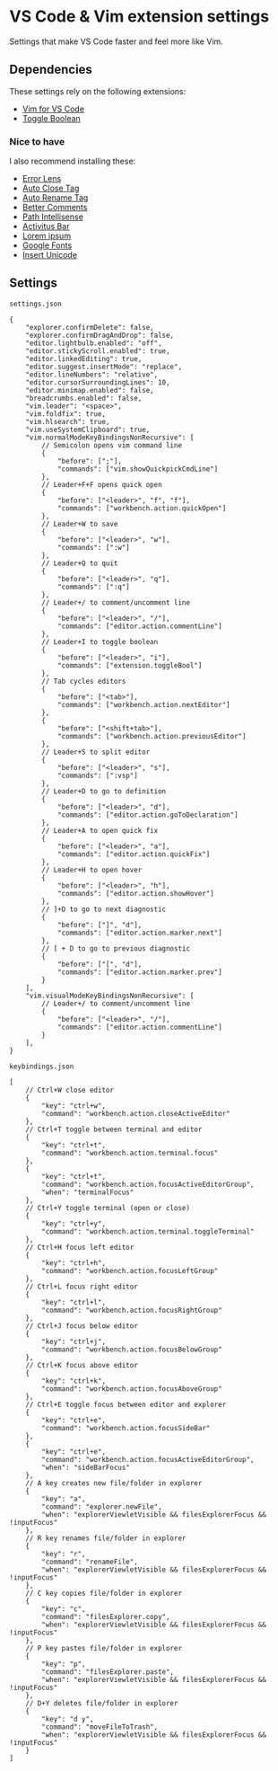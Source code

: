# VS Code & Vim extension settings

Settings that make VS Code faster and feel more like Vim.

## Dependencies

These settings rely on the following extensions:

- [Vim for VS Code](aka.ms/vscodevim)
- [Toggle Boolean](https://marketplace.visualstudio.com/items?itemName=silesky.toggle-boolean)

### Nice to have

I also recommend installing these:

- [Error Lens](https://marketplace.visualstudio.com/items?itemName=usernamehw.errorlens)
- [Auto Close Tag](https://marketplace.visualstudio.com/items?itemName=formulahendry.auto-close-tag)
- [Auto Rename Tag](https://marketplace.visualstudio.com/items?itemName=formulahendry.auto-rename-tag)
- [Better Comments](https://marketplace.visualstudio.com/items?itemName=aaron-bond.better-comments)
- [Path Intellisense](https://marketplace.visualstudio.com/items?itemName=christian-kohler.path-intellisense)
- [Activitus Bar](https://marketplace.visualstudio.com/items?itemName=Gruntfuggly.activitusbar)
- [Lorem ipsum](https://marketplace.visualstudio.com/items?itemName=Tyriar.lorem-ipsum)
- [Google Fonts](https://marketplace.visualstudio.com/items?itemName=lior-chamla.google-fonts)
- [Insert Unicode](https://marketplace.visualstudio.com/items?itemName=brunnerh.insert-unicode)

## Settings

`settings.json`

```json5
{
	"explorer.confirmDelete": false,
	"explorer.confirmDragAndDrop": false,
	"editor.lightbulb.enabled": "off",
	"editor.stickyScroll.enabled": true,
	"editor.linkedEditing": true,
	"editor.suggest.insertMode": "replace",
	"editor.lineNumbers": "relative",
	"editor.cursorSurroundingLines": 10,
	"editor.minimap.enabled": false,
	"breadcrumbs.enabled": false,
	"vim.leader": "<space>",
	"vim.foldfix": true,
	"vim.hlsearch": true,
	"vim.useSystemClipboard": true,
	"vim.normalModeKeyBindingsNonRecursive": [
		// Semicolon opens vim command line
		{
			"before": [";"],
			"commands": ["vim.showQuickpickCmdLine"]
		},
		// Leader+F+F opens quick open
		{
			"before": ["<leader>", "f", "f"],
			"commands": ["workbench.action.quickOpen"]
		},
		// Leader+W to save
		{
			"before": ["<leader>", "w"],
			"commands": [":w"]
		},
		// Leader+Q to quit
		{
			"before": ["<leader>", "q"],
			"commands": [":q"]
		},
		// Leader+/ to comment/uncomment line
		{
			"before": ["<leader>", "/"],
			"commands": ["editor.action.commentLine"]
		},
		// Leader+I to toggle boolean
		{
			"before": ["<leader>", "i"],
			"commands": ["extension.toggleBool"]
		},
		// Tab cycles editors
		{
			"before": ["<tab>"],
			"commands": ["workbench.action.nextEditor"]
		},
		{
			"before": ["<shift+tab>"],
			"commands": ["workbench.action.previousEditor"]
		},
		// Leader+S to split editor
		{
			"before": ["<leader>", "s"],
			"commands": [":vsp"]
		},
		// Leader+D to go to definition
		{
			"before": ["<leader>", "d"],
			"commands": ["editor.action.goToDeclaration"]
		},
		// Leader+A to open quick fix
		{
			"before": ["<leader>", "a"],
			"commands": ["editor.action.quickFix"]
		},
		// Leader+H to open hover
		{
			"before": ["<leader>", "h"],
			"commands": ["editor.action.showHover"]
		},
		// ]+D to go to next diagnostic
		{
			"before": ["]", "d"],
			"commands": ["editor.action.marker.next"]
		},
		// [ + D to go to previous diagnostic
		{
			"before": ["[", "d"],
			"commands": ["editor.action.marker.prev"]
		}
	],
	"vim.visualModeKeyBindingsNonRecursive": [
		// Leader+/ to comment/uncomment line
		{
			"before": ["<leader>", "/"],
			"commands": ["editor.action.commentLine"]
		}
	],
}
```

`keybindings.json`

```json5
[
	// Ctrl+W close editor
	{
		"key": "ctrl+w",
		"command": "workbench.action.closeActiveEditor"
	},
	// Ctrl+T toggle between terminal and editor
	{
		"key": "ctrl+t",
		"command": "workbench.action.terminal.focus"
	},
	{
		"key": "ctrl+t",
		"command": "workbench.action.focusActiveEditorGroup",
		"when": "terminalFocus"
	},
	// Ctrl+Y toggle terminal (open or close)
	{
		"key": "ctrl+y",
		"command": "workbench.action.terminal.toggleTerminal"
	},
	// Ctrl+H focus left editor
	{
		"key": "ctrl+h",
		"command": "workbench.action.focusLeftGroup"
	},
	// Ctrl+L focus right editor
	{
		"key": "ctrl+l",
		"command": "workbench.action.focusRightGroup"
	},
	// Ctrl+J focus below editor
	{
		"key": "ctrl+j",
		"command": "workbench.action.focusBelowGroup"
	},
	// Ctrl+K focus above editor
	{
		"key": "ctrl+k",
		"command": "workbench.action.focusAboveGroup"
	},
	// Ctrl+E toggle focus between editor and explorer
	{
		"key": "ctrl+e",
		"command": "workbench.action.focusSideBar"
	},
	{
		"key": "ctrl+e",
		"command": "workbench.action.focusActiveEditorGroup",
		"when": "sideBarFocus"
	},
	// A key creates new file/folder in explorer
	{
		"key": "a",
		"command": "explorer.newFile",
		"when": "explorerViewletVisible && filesExplorerFocus && !inputFocus"
	},
	// R key renames file/folder in explorer
	{
		"key": "r",
		"command": "renameFile",
		"when": "explorerViewletVisible && filesExplorerFocus && !inputFocus"
	},
	// C key copies file/folder in explorer
	{
		"key": "c",
		"command": "filesExplorer.copy",
		"when": "explorerViewletVisible && filesExplorerFocus && !inputFocus"
	},
	// P key pastes file/folder in explorer
	{
		"key": "p",
		"command": "filesExplorer.paste",
		"when": "explorerViewletVisible && filesExplorerFocus && !inputFocus"
	},
	// D+Y deletes file/folder in explorer
	{
		"key": "d y",
		"command": "moveFileToTrash",
		"when": "explorerViewletVisible && filesExplorerFocus && !inputFocus"
	}
]
```
